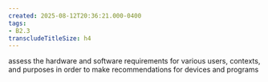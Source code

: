 ```yaml
---
created: 2025-08-12T20:36:21.000-0400
tags:
- B2.3
transcludeTitleSize: h4
---
```


assess the hardware and software requirements for various users, contexts, and purposes in order to make recommendations for devices and programs